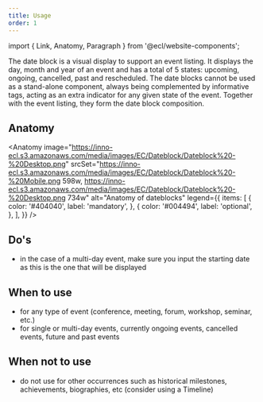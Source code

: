 ```yaml
---
title: Usage
order: 1
---
```


import { Link, Anatomy, Paragraph } from '@ecl/website-components';

<Paragraph size="lead">
  The date block is a visual display to support an event listing. It displays
  the day, month and year of an event and has a total of 5 states: upcoming,
  ongoing, cancelled, past and rescheduled. The date blocks cannot be used as a
  stand-alone component, always being complemented by informative tags, acting
  as an extra indicator for any given state of the event. Together with the
  event listing, they form the date block composition.
</Paragraph>

## Anatomy

<Anatomy
image="https://inno-ecl.s3.amazonaws.com/media/images/EC/Dateblock/Dateblock%20-%20Desktop.png"
srcSet="https://inno-ecl.s3.amazonaws.com/media/images/EC/Dateblock/Dateblock%20-%20Mobile.png 598w, https://inno-ecl.s3.amazonaws.com/media/images/EC/Dateblock/Dateblock%20-%20Desktop.png 734w"
alt="Anatomy of dateblocks"
legend={{
    items: [
      {
        color: '#404040',
        label: 'mandatory',
      },
      {
        color: '#004494',
        label: 'optional',
      },
    ],
  }}
/>

## Do's

- in the case of a multi-day event, make sure you input the starting date as this is the one that will be displayed

## When to use

- for any type of event (conference, meeting, forum, workshop, seminar, etc.)
- for single or multi-day events, currently ongoing events, cancelled events, future and past events

## When not to use

- do not use for other occurrences such as historical milestones, achievements, biographies, etc (consider using a <Link to="/ec/components/timeline/usage/">Timeline</Link>)

